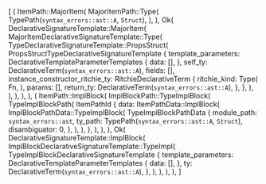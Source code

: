 [
    (
        ItemPath::MajorItem(
            MajorItemPath::Type(
                TypePath(`syntax_errors::ast::A`, `Struct`),
            ),
        ),
        Ok(
            DeclarativeSignatureTemplate::MajorItem(
                MajorItemDeclarativeSignatureTemplate::Type(
                    TypeDeclarativeSignatureTemplate::PropsStruct(
                        PropsStructTypeDeclarativeSignatureTemplate {
                            template_parameters: DeclarativeTemplateParameterTemplates {
                                data: [],
                            },
                            self_ty: DeclarativeTerm(`syntax_errors::ast::A`),
                            fields: [],
                            instance_constructor_ritchie_ty: RitchieDeclarativeTerm {
                                ritchie_kind: Type(
                                    Fn,
                                ),
                                params: [],
                                return_ty: DeclarativeTerm(`syntax_errors::ast::A`),
                            },
                        },
                    ),
                ),
            ),
        ),
    ),
    (
        ItemPath::ImplBlock(
            ImplBlockPath::TypeImplBlock(
                TypeImplBlockPath(
                    ItemPathId {
                        data: ItemPathData::ImplBlock(
                            ImplBlockPathData::TypeImplBlock(
                                TypeImplBlockPathData {
                                    module_path: `syntax_errors::ast`,
                                    ty_path: TypePath(`syntax_errors::ast::A`, `Struct`),
                                    disambiguator: 0,
                                },
                            ),
                        ),
                    },
                ),
            ),
        ),
        Ok(
            DeclarativeSignatureTemplate::ImplBlock(
                ImplBlockDeclarativeSignatureTemplate::TypeImpl(
                    TypeImplBlockDeclarativeSignatureTemplate {
                        template_parameters: DeclarativeTemplateParameterTemplates {
                            data: [],
                        },
                        ty: DeclarativeTerm(`syntax_errors::ast::A`),
                    },
                ),
            ),
        ),
    ),
]